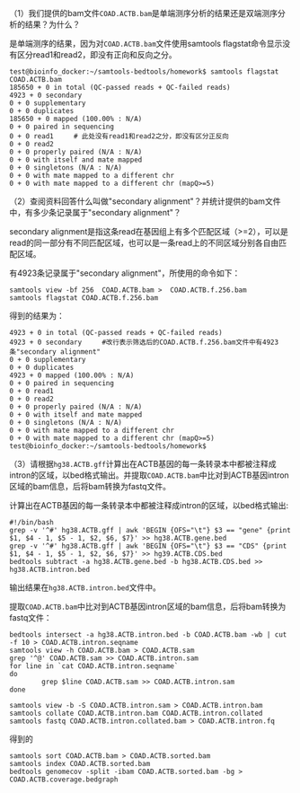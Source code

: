 （1）我们提供的bam文件`COAD.ACTB.bam`是单端测序分析的结果还是双端测序分析的结果？为什么？

是单端测序的结果，因为对`COAD.ACTB.bam`文件使用samtools flagstat命令显示没有区分read1和read2，即没有正向和反向之分。
```
test@bioinfo_docker:~/samtools-bedtools/homework$ samtools flagstat COAD.ACTB.bam
185650 + 0 in total (QC-passed reads + QC-failed reads)
4923 + 0 secondary
0 + 0 supplementary
0 + 0 duplicates
185650 + 0 mapped (100.00% : N/A)
0 + 0 paired in sequencing
0 + 0 read1     # 此处没有read1和read2之分，即没有区分正反向
0 + 0 read2
0 + 0 properly paired (N/A : N/A)
0 + 0 with itself and mate mapped
0 + 0 singletons (N/A : N/A)
0 + 0 with mate mapped to a different chr
0 + 0 with mate mapped to a different chr (mapQ>=5)
```

（2）查阅资料回答什么叫做"secondary alignment"？并统计提供的bam文件中，有多少条记录属于"secondary alignment"？ 

secondary alignment是指这条read在基因组上有多个匹配区域（>=2），可以是read的同一部分有不同匹配区域，也可以是一条read上的不同区域分别各自由匹配区域。

有4923条记录属于"secondary alignment"，所使用的命令如下：
```
samtools view -bf 256  COAD.ACTB.bam >  COAD.ACTB.f.256.bam
samtools flagstat COAD.ACTB.f.256.bam
```
得到的结果为：
```
4923 + 0 in total (QC-passed reads + QC-failed reads)
4923 + 0 secondary     #改行表示筛选后的COAD.ACTB.f.256.bam文件中有4923条"secondary alignment"
0 + 0 supplementary
0 + 0 duplicates
4923 + 0 mapped (100.00% : N/A)
0 + 0 paired in sequencing
0 + 0 read1
0 + 0 read2
0 + 0 properly paired (N/A : N/A)
0 + 0 with itself and mate mapped
0 + 0 singletons (N/A : N/A)
0 + 0 with mate mapped to a different chr
0 + 0 with mate mapped to a different chr (mapQ>=5)
test@bioinfo_docker:~/samtools-bedtools/homework$
```

（3）请根据`hg38.ACTB.gff`计算出在ACTB基因的每一条转录本中都被注释成intron的区域，以bed格式输出。并提取`COAD.ACTB.bam`中比对到ACTB基因intron区域的bam信息，后将bam转换为fastq文件。

计算出在ACTB基因的每一条转录本中都被注释成intron的区域，以bed格式输出:
```
#!/bin/bash
grep -v '^#' hg38.ACTB.gff | awk 'BEGIN {OFS="\t"} $3 == "gene" {print $1, $4 - 1, $5 - 1, $2, $6, $7}' >> hg38.ACTB.gene.bed
grep -v '^#' hg38.ACTB.gff | awk 'BEGIN {OFS="\t"} $3 == "CDS" {print $1, $4 - 1, $5 - 1, $2, $6, $7}' >> hg39.ACTB.CDS.bed
bedtools subtract -a hg38.ACTB.gene.bed -b hg38.ACTB.CDS.bed >> hg38.ACTB.intron.bed
```
输出结果在`hg38.ACTB.intron.bed`文件中。

提取`COAD.ACTB.bam`中比对到ACTB基因intron区域的bam信息，后将bam转换为fastq文件：
```
bedtools intersect -a hg38.ACTB.intron.bed -b COAD.ACTB.bam -wb | cut -f 10 > COAD.ACTB.intron.seqname
samtools view -h COAD.ACTB.bam > COAD.ACTB.sam
grep '^@' COAD.ACTB.sam >> COAD.ACTB.intron.sam
for line in `cat COAD.ACTB.intron.seqname`
do
        grep $line COAD.ACTB.sam >> COAD.ACTB.intron.sam
done

samtools view -b -S COAD.ACTB.intron.sam > COAD.ACTB.intron.bam
samtools collate COAD.ACTB.intron.bam COAD.ACTB.intron.collated
samtools fastq COAD.ACTB.intron.collated.bam > COAD.ACTB.intron.fq
```
得到的






```
samtools sort COAD.ACTB.bam > COAD.ACTB.sorted.bam
samtools index COAD.ACTB.sorted.bam
bedtools genomecov -split -ibam COAD.ACTB.sorted.bam -bg > COAD.ACTB.coverage.bedgraph
```